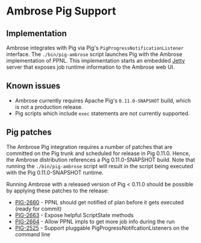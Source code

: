 # Ambrose Pig Support

## Implementation

Ambrose integrates with Pig via Pig's `PigProgressNotificationListener` interface. The `./bin/pig-ambrose`
script launches Pig with the Ambrose implementation of PPNL. This implementation starts an embedded
[Jetty](http://jetty.codehaus.org/jetty/) server that exposes job runtime information to the Ambrose web UI.

## Known issues

* Ambrose currently requires Apache Pig's `0.11.0-SNAPSHOT` build, which is not a production release.
* Pig scripts which include `exec` statements are not currently supported.

## Pig patches

The Ambrose Pig integration requires a number of patches that are committed on the Pig trunk and
scheduled for release in Pig 0.11.0. Hence, the Ambrose distribution references a Pig 0.11.0-SNAPSHOT
build. Note that running the `./bin/pig-ambrose` script will result in the script being executed with
the Pig 0.11.0-SNAPSHOT runtime.

Running Ambrose with a released version of Pig < 0.11.0 should be possible by applying these patches
to the release:

* [PIG-2660](https://issues.apache.org/jira/browse/PIG-2660) - PPNL should get notified of plan before it gets executed (ready for commit)
* [PIG-2663](https://issues.apache.org/jira/browse/PIG-2663) - Expose helpful ScriptState methods
* [PIG-2664](https://issues.apache.org/jira/browse/PIG-2664) - Allow PPNL impls to get more job info during the run
* [PIG-2525](https://issues.apache.org/jira/browse/PIG-2525) - Support pluggable PigProgressNotifcationListeners on the command line
